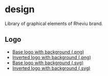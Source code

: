 # design
Library of graphical elements of Rheviu brand.

## Logo
* [Base logo with background (.png)](./logo/LogoBaseBackground1080.png)
* [Inverted logo with background (.png)](./logo/LogoInvertedBackground1080.png)
* [Base logo with background (.svg)](./logo/LogoBaseBackground1080.svg)
* [Inverted logo with background (.svg)](./logo/LogoInvertedBackground1080.svg)
